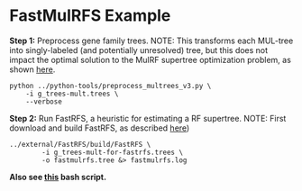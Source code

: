 FastMulRFS Example
==================

**Step 1:** Preprocess gene family trees. NOTE: This transforms each MUL-tree into singly-labeled (and potentially unresolved) tree, but this does not impact the optimal solution to the MulRF supertree optimization problem, as shown [here](https://doi.org/10.1101/835553).
```
python ../python-tools/preprocess_multrees_v3.py \
    -i g_trees-mult.trees \
    --verbose
```

**Step 2:** Run FastRFS, a heuristic for estimating a RF supertree. NOTE: First download and build FastRFS, as described [here](../external/README.md))
```
../external/FastRFS/build/FastRFS \
        -i g_trees-mult-for-fastrfs.trees \
        -o fastmulrfs.tree &> fastmulrfs.log
```

**Also see [this](run_fastmulrfs.sh) bash script.**
